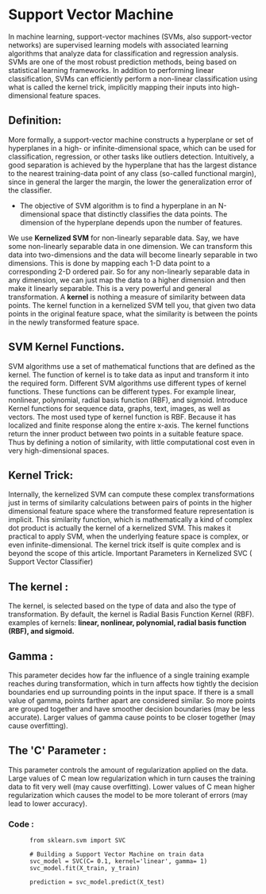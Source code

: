 # Support Vector Machine

In machine learning, support-vector machines (SVMs, also support-vector networks) are supervised learning models with associated learning algorithms that analyze data for classification and regression analysis. SVMs are one of the most robust prediction methods, being based on statistical learning frameworks. In addition to performing linear classification, SVMs can efficiently perform a non-linear classification using what is called the kernel trick, implicitly mapping their inputs into high-dimensional feature spaces. 

## Definition:
More formally, a support-vector machine constructs a hyperplane or set of hyperplanes in a high- or infinite-dimensional space, which can be used for classification, regression, or other tasks like outliers detection. Intuitively, a good separation is achieved by the hyperplane that has the largest distance to the nearest training-data point of any class (so-called functional margin), since in general the larger the margin, the lower the generalization error of the classifier.  
- The objective of SVM algorithm is to find a hyperplane in an N-dimensional space that distinctly classifies the data points. The dimension of the hyperplane depends upon the number of features.  

We use **Kernelized SVM** for non-linearly separable data. Say, we have some non-linearly separable data in one dimension. We can transform this data into two-dimensions and the data will become linearly separable in two dimensions. This is done by mapping each 1-D data point to a corresponding 2-D ordered pair.
So for any non-linearly separable data in any dimension, we can just map the data to a higher dimension and then make it linearly separable. This is a very powerful and general transformation.
A **kernel** is nothing a measure of similarity between data points. The kernel function in a kernelized SVM tell you, that given two data points in the original feature space, what the similarity is between the points in the newly transformed feature space. 
## SVM Kernel Functions.
SVM algorithms use a set of mathematical functions that are defined as the kernel. The function of kernel is to take data as input and transform it into the required form. Different SVM algorithms use different types of kernel functions. These functions can be different types. For example linear, nonlinear, polynomial, radial basis function (RBF), and sigmoid.
Introduce Kernel functions for sequence data, graphs, text, images, as well as vectors. The most used type of kernel function is RBF. Because it has localized and finite response along the entire x-axis.
The kernel functions return the inner product between two points in a suitable feature space. Thus by defining a notion of similarity, with little computational cost even in very high-dimensional spaces.

##  Kernel Trick:
Internally, the kernelized SVM can compute these complex transformations just in terms of similarity calculations between pairs of points in the higher dimensional feature space where the transformed feature representation is implicit.
This similarity function, which is mathematically a kind of complex dot product is actually the kernel of a kernelized SVM. This makes it practical to apply SVM, when the underlying feature space is complex, or even infinite-dimensional. The kernel trick itself is quite complex and is beyond the scope of this article.
Important Parameters in Kernelized SVC ( Support Vector Classifier)

## The kernel :
The kernel, is selected based on the type of data and also the type of transformation. By default, the kernel is Radial Basis Function Kernel (RBF).
examples of kernels: **linear, nonlinear, polynomial, radial basis function (RBF), and sigmoid.**

## Gamma :
This parameter decides how far the influence of a single training example reaches during transformation, which in turn affects how tightly the decision boundaries end up surrounding points in the input space. If there is a small value of gamma, points farther apart are considered similar. So more points are grouped together and have smoother decision boundaries (may be less accurate). Larger values of gamma cause points to be closer together (may cause overfitting). 


## The 'C' Parameter :
This parameter controls the amount of regularization applied on the data. Large values of C mean low regularization which in turn causes the training data to fit very well (may cause overfitting). Lower values of C mean higher regularization which causes the model to be more tolerant of errors (may lead to lower accuracy).

### Code : 
          from sklearn.svm import SVC

          # Building a Support Vector Machine on train data
          svc_model = SVC(C= 0.1, kernel='linear', gamma= 1)
          svc_model.fit(X_train, y_train)

          prediction = svc_model.predict(X_test)
